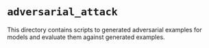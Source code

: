 # `adversarial_attack`

This directory contains scripts to generated adversarial examples for models and evaluate them against generated examples.
